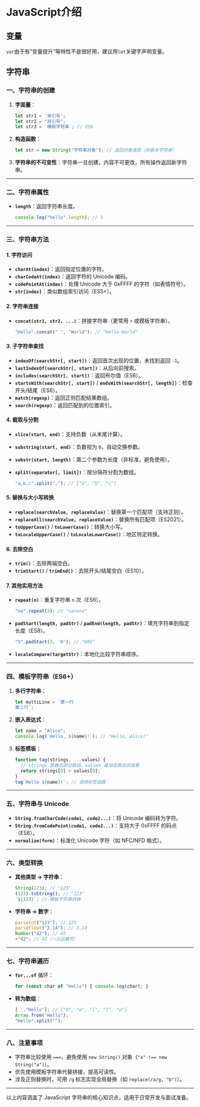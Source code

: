 # JavaScript介绍



## 变量

`var`由于有“变量提升”等特性不是很好用，建议用`let`关键字声明变量。


## 字符串


### 一、字符串的创建

1. **字面量**：

   ```javascript
   let str1 = '单引号';
   let str2 = "双引号";
   let str3 = `模板字符串`; // ES6
   ```

2. **构造函数**：

   ```javascript
   let str = new String("字符串对象"); // 返回对象类型（非基本字符串）
   ```

3. **字符串的不可变性**：字符串一旦创建，内容不可更改，所有操作返回新字符串。

---

### 二、字符串属性

- **`length`**：返回字符串长度。

  ```javascript
  console.log("hello".length); // 5
  ```

---

### 三、字符串方法

#### 1. 字符访问

- **`charAt(index)`**：返回指定位置的字符。
- **`charCodeAt(index)`**：返回字符的 Unicode 编码。
- **`codePointAt(index)`**：处理 Unicode 大于 0xFFFF 的字符（如表情符号）。
- **`str[index]`**：类似数组索引访问（ES5+）。

#### 2. 字符串连接

- **`concat(str1, str2, ...)`**：拼接字符串（更常用 `+` 或模板字符串）。

  ```javascript
  "Hello".concat(" ", "World"); // "Hello World"
  ```

#### 3. 子字符串查找

- **`indexOf(searchStr[, start])`**：返回首次出现的位置，未找到返回 `-1`。
- **`lastIndexOf(searchStr[, start])`**：从后向前搜索。
- **`includes(searchStr[, start])`**：返回布尔值（ES6）。
- **`startsWith(searchStr[, start])`** / **`endsWith(searchStr[, length])`**：检查开头/结尾（ES6）。
- **`match(regexp)`**：返回正则匹配结果数组。
- **`search(regexp)`**：返回匹配到的位置索引。

#### 4. 截取与分割

- **`slice(start, end)`**：支持负数（从末尾计算）。
- **`substring(start, end)`**：负数视为 `0`，自动交换参数。
- **`substr(start, length)`**：第二个参数为长度（非标准，避免使用）。
- **`split(separator[, limit])`**：按分隔符分割为数组。

  ```javascript
  "a,b,c".split(","); // ["a", "b", "c"]
  ```

#### 5. 替换与大小写转换

- **`replace(searchValue, replaceValue)`**：替换第一个匹配项（支持正则）。
- **`replaceAll(searchValue, replaceValue)`**：替换所有匹配项（ES2021）。
- **`toUpperCase()`** / **`toLowerCase()`**：转换大小写。
- **`toLocaleUpperCase()`** / **`toLocaleLowerCase()`**：地区特定转换。

#### 6. 去除空白

- **`trim()`**：去除两端空白。
- **`trimStart()`** / **`trimEnd()`**：去除开头/结尾空白（ES10）。

#### 7. 其他实用方法

- **`repeat(n)`**：重复字符串 `n` 次（ES6）。

  ```javascript
  "na".repeat(3); // "nanana"

  ```

- **`padStart(length, padStr)`** / **`padEnd(length, padStr)`**：填充字符串到指定长度（ES8）。

  ```javascript
  "5".padStart(3, '0'); // "005"
  ```

- **`localeCompare(targetStr)`**：本地化比较字符串顺序。

---

### 四、模板字符串（ES6+）
1. **多行字符串**：

   ```javascript
   let multiLine = `第一行
   第二行`;
   ```

2. **嵌入表达式**：

   ```javascript
   let name = "Alice";
   console.log(`Hello, ${name}!`); // "Hello, Alice!"
   ```

3. **标签模板**：

   ```javascript
   function tag(strings, ...values) {
     // strings 是静态部分数组，values 是动态表达式结果
     return strings[0] + values[0];
   }
   tag`Hello ${name}!`; // 调用标签函数
   ```

---

### 五、字符串与 Unicode
- **`String.fromCharCode(code1, code2...)`**：将 Unicode 编码转为字符。
- **`String.fromCodePoint(code1, code2...)`**：支持大于 0xFFFF 的码点（ES6）。
- **`normalize(form)`**：标准化 Unicode 字符（如 NFC/NFD 格式）。

---

### 六、类型转换
- **其他类型 → 字符串**：

  ```javascript
  String(123); // "123"
  (123).toString(); // "123"
  `${123}`; // 模板字符串转换
  ```

- **字符串 → 数字**：

  ```javascript
  parseInt("123"); // 123
  parseFloat("3.14"); // 3.14
  Number("42"); // 42
  +"42"; // 42（一元运算符）
  ```

---

### 七、字符串遍历
- **`for...of`** 循环：

  ```javascript
  for (const char of "Hello") { console.log(char); }
  ```

- **转为数组**：

  ```javascript
  [..."Hello"]; // ["H", "e", "l", "l", "o"]
  Array.from("Hello"); 
  "Hello".split("");
  ```

---

### 八、注意事项
- 字符串比较使用 `===`，避免使用 `new String()` 对象（`"a" !== new String("a")`）。
- 优先使用模板字符串代替拼接，提高可读性。
- 涉及正则替换时，可用 `/g` 标志实现全局替换（如 `replace(/a/g, "b")`）。

---

以上内容涵盖了 JavaScript 字符串的核心知识点，适用于日常开发与面试准备。


